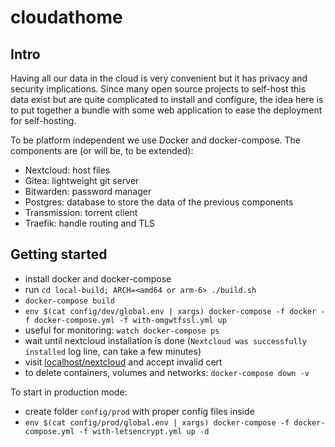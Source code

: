 # cloudathome

## Intro
Having all our data in the cloud is very convenient but it has privacy and security implications. Since many open source projects to self-host this data exist but are quite complicated to install and configure, the idea here is to put together a bundle with some web application to ease the deployment for self-hosting.

To be platform independent we use Docker and docker-compose. The components are (or will be, to be extended):
- Nextcloud: host files
- Gitea: lightweight git server
- Bitwarden: password manager
- Postgres: database to store the data of the previous components
- Transmission: torrent client
- Traefik: handle routing and TLS

## Getting started
- install docker and docker-compose
- run `cd local-build; ARCH=<amd64 or arm-6> ./build.sh`
- `docker-compose build`
- `env $(cat config/dev/global.env | xargs) docker-compose -f docker -f docker-compose.yml -f with-omgwtfssl.yml up`
- useful for monitoring: `watch docker-compose ps`
- wait until nextcloud installation is done (`Nextcloud was successfully installed` log line, can take a few minutes)
- visit [localhost/nextcloud](http://localhost/nextcloud) and accept invalid cert
- to delete containers, volumes and networks: `docker-compose down -v`

To start in production mode:
- create folder `config/prod` with proper config files inside
- `env $(cat config/prod/global.env | xargs) docker-compose -f docker-compose.yml -f with-letsencrypt.yml up -d`
